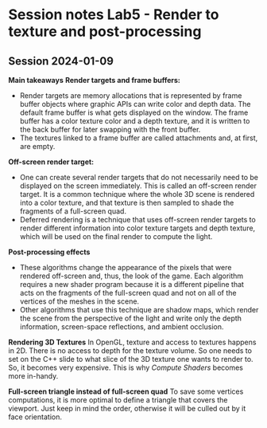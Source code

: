 # Session notes Lab5 - Render to texture and post-processing

## Session 2024-01-09

**Main takeaways**
**Render targets and frame buffers:**

- Render targets are memory allocations that is represented by frame buffer objects where graphic APIs can write color and depth data. The default frame buffer is what gets displayed on the window. The frame buffer has a color texture color and a depth texture, and it is written to the back buffer for later swapping with the front buffer.
- The textures linked to a frame buffer are called attachments and, at first, are empty.

**Off-screen render target:**

- One can create several render targets that do not necessarily need to be displayed on the screen immediately. This is called an off-screen render target. It is a common technique where the whole 3D scene is rendered into a color texture, and that texture is then sampled to shade the fragments of a full-screen quad.
- Deferred rendering is a technique that uses off-screen render targets to render different information into color texture targets and depth texture, which will be used on the final render to compute the light.

**Post-processing effects**

- These algorithms change the appearance of the pixels that were rendered off-screen and, thus, the look of the game. Each algorithm requires a new shader program because it is a different pipeline that acts on the fragments of the full-screen quad and not on all of the vertices of the meshes in the scene.
- Other algorithms that use this technique are shadow maps, which render the scene from the perspective of the light and write only the depth information, screen-space reflections, and ambient occlusion.


**Rendering 3D Textures**
In OpenGL, texture and access to textures happens in 2D. There is no access to depth for the texture volume. So one needs to set on the C++ slide to what slice of the 3D texture one wants to render to. So, it becomes very expensive. This is why *Compute Shaders* becomes more in-handy.

**Full-screen triangle instead of full-screen quad**
To save some vertices computations, it is more optimal to define a triangle that covers the viewport. Just keep in mind the order, otherwise it will be culled out by it face orientation.